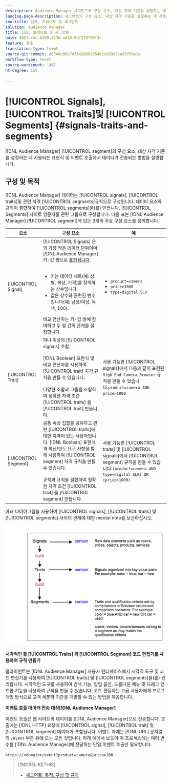 ```yaml
---
description: Audience Manager 세그먼트의 구성 요소, 대상 자격 기준을 설정하는 데 사용되는 표현식 및 이벤트 호출에서 데이터가 전송되는 방법을 설명합니다.
landing-page-description: 세그먼트의 구성 요소, 대상 자격 기준을 설정하는 데 사용되는 표현식 및 데이터가 전송되는 방법을 설명합니다.
seo-title: 신호, 트레이트 및 세그먼트
solution: Audience Manager
title: 신호, 트레이트 및 세그먼트
uuid: 485fcc5c-b289-463b-a610-0d727df90f3c
feature: 참조
translation-type: tm+mt
source-git-commit: e6348c85e7df6428802d54b2c90385ce95f50e1a
workflow-type: tm+mt
source-wordcount: '367'
ht-degree: 15%

---
```



# [!UICONTROL Signals],  [!UICONTROL Traits]및  [!UICONTROL Segments] {#signals-traits-and-segments}

[!DNL Audience Manager] [!UICONTROL segment]의 구성 요소, 대상 자격 기준을 설정하는 데 사용되는 표현식 및 이벤트 호출에서 데이터가 전송되는 방법을 설명합니다.

## 구성 및 목적

[!DNL Audience Manager] 데이터는  [!UICONTROL signals],  [!UICONTROL traits]및 관련 자격  [!UICONTROL segments]규칙으로 구성됩니다. 데이터 요소와 규칙이 결합하여 [!UICONTROL segments]을(를) 만듭니다. [!UICONTROL Segments] 사이트 방문자를 관련 그룹으로 구성합니다. 다음 표는 [!DNL Audience Manager] [!UICONTROL segment]에 있는 3개의 주요 구성 요소를 정의합니다.

| 요소 | 구성 요소 | 예 |
|---|---|---|
| [!UICONTROL Signal] | [!UICONTROL Signals] 은 의 가장 작은 데이터 단위이며  [!DNL Audience Manager] 키-값 쌍으로  [표현됩니다](../reference/key-value-pairs-explained.md).<br><br><ul><li>키는 데이터 세트(예: 성별, 색상, 가격)를 정의하는 상수입니다.</li><li>값은 상수와 관련된 변수입니다(예: 남성/여성, 녹색, 100).</li></ul>비교 연산자는 키-값 쌍에 참여하고 두 쌍 간의 관계를 설정합니다. | <ul><li>`product=camera`</li><li>`price>1000`</li><li>`type=digital SLR`</li></ul> |
| [!UICONTROL Trait] | 하나 이상의 [!UICONTROL signals] 조합.<br><br> [!DNL Boolean] 표현식 및 비교 연산자를 사용하여  [!UICONTROL trait] 자격 규칙을 만들 수 있습니다. <br><br>다양한 조합과 그룹을 조합하여 정확한 자격 조건 [!UICONTROL traits] 을  [!UICONTROL trait] 만듭니다. | 사용 가능한 [!UICONTROL signals]에서 다음과 같이 표현된 `High End Camera Browser` 규칙을 만들 수 있습니다.`product=camera AND price>1000` |
| [!UICONTROL Segment] | 공통 속성 집합을 공유하고 관련 [!UICONTROL traits]에 대한 자격이 있는 사용자입니다. [!DNL Boolean] 표현식과 최신/빈도 요구 사항을 함께 사용하여  [!UICONTROL segment] 자격 규칙을 만들 수 있습니다.<br><br> 규칙과 규칙을 결합하여 정확한 자격 조건 [!UICONTROL trait] 을  [!UICONTROL segment] 만듭니다. | 사용 가능한 [!UICONTROL traits] 및 [!UICONTROL signals]에서 [!UICONTROL segment] 규칙을 만들 수 있습니다.`(product=camera AND type=digital SLR) OR (price>1000)` |

아래 다이어그램을 사용하여 [!UICONTROL signals], [!UICONTROL traits] 및 [!UICONTROL segments] 사이의 관계에 대한 mental note를 보관하십시오.

![](assets/signals-traits-segments.png)

**시각적인 툴 [!UICONTROL Traits] 과  [!UICONTROL Segment] 코드 편집기를 사용하여 규칙 만들기**

클라이언트는 [!DNL Audience Manager] 사용자 인터페이스에서 시각적 도구 및 코드 편집기를 사용하여 [!UICONTROL traits] 및 [!UICONTROL segments]을(를) 관리합니다. 시각적인 도구를 사용하여 검색 기능, 팝업 옵션, 드롭다운 메뉴 및 드래그 앤 드롭 기능을 사용하여 규칙을 만들 수 있습니다. 코드 편집자는 고급 사용자에게 프로그래밍 방식으로 고객 세분화 기준을 개발할 수 있는 방법을 제공합니다.

**이벤트 호출 데이터 전송 대상[!DNL Audience Manager]**

이벤트 호출은 웹 사이트의 데이터를 [!DNL Audience Manager]으로 전송합니다. 호출에는 [!DNL HTTP] 요청에 [!UICONTROL signal], [!UICONTROL trait] 및 [!UICONTROL segment] 데이터가 포함됩니다. 이벤트 자체는 [!DNL URL] 문자열의 `/event` 부분 뒤에 오는 모든 것입니다. 아래 예에서 보듯이 이 프로세스에는 여러 변수를 [!DNL Audience Manager]에 전달하는 단일 이벤트 호출만 필요합니다.

`https://<domain>/event?product=camera&price>100`

>[!MORELIKETHIS]
>
>* [세그먼트: 목적, 구성 및 규칙](../features/segments/segments-purpose.md)

